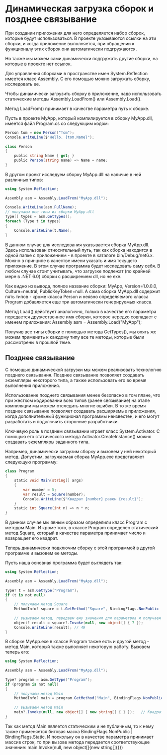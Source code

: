 # Динамическая загрузка сборок и позднее связывание
При создании приложения для него определяется набор сборок, которые будут использоваться. В проекте указываются ссылки на эти сборки, и когда приложение выполняется, при обращении к функционалу этих сборок они автоматически подгружаются.

Но также мы можем сами динамически подгружать другие сборки, на которые в проекте нет ссылок.

Для управления сборками в пространстве имен System.Reflection имеется класс Assembly. С его помощью можно загружать сборку, исследовать ее.

Чтобы динамически загрузить сборку в приложение, надо использовать статические методы Assembly.LoadFrom() или Assembly.Load().

Метод LoadFrom() принимает в качестве параметра путь к сборке.

Пусть в проекте MyApp, который компилируется в сборку MyApp.dll, имеется файл Program.cs со следующим кодом:

```C#
Person tom = new Person("Tom");
Console.WriteLine($"Hello, {tom.Name}");
 
class Person
{
    public string Name { get; }
    public Person(string name) => Name = name;
}
```
В другом проект исследуем сборку MyApp.dll на наличие в ней различных типов:

```C#
using System.Reflection;
 
Assembly asm = Assembly.LoadFrom("MyApp.dll");
 
Console.WriteLine(asm.FullName);
// получаем все типы из сборки MyApp.dll
Type[] types = asm.GetTypes();
foreach (Type t in types)
{
    Console.WriteLine(t.Name);
}
```

В данном случае для исследования указывается сборка MyApp.dll. Здесь использован относительный путь, так как сборка находится в одной папке с приложением - в проекте в каталоге bin/Debug/net6.x. Можно в принципе в качестве имени указать и имя текущего приложение. В этом случае программа будет исследовать саму себя. В любом случае стоит учитывать, что загрузке подлежат (по крайней мере в .NET 6.0) сборки с расширением dll, но не exe.

Как видно из вывода, полное название сборки: MyApp, Version=1.0.0.0, Culture=neutral, PublicKeyToken=null. А сама сборка MyApp.dll содержит пять типов - кроме класса Person и неявно определяемого класса Program добавляется еще три автоматически генерируемых класса.

Метод Load() действует аналогично, только в качестве его параметра передается дружественное имя сборки, которое нередко совпадает с именем приложения: Assembly asm = Assembly.Load("MyApp");

Получив все типы сборки с помощью метода GetTypes(), мы опять же можем применить к каждому типу все те методы, которые были рассмотрены в прошлой теме.

## Позднее связывание
С помощью динамической загрузки мы можем реализовать технологию позднего связывания. Позднее связывание позволяет создавать экземпляры некоторого типа, а также использовать его во время выполнения приложения.

Использование позднего связывания менее безопасно в том плане, что при жестком кодировании всех типов (ранее связывание) на этапе компиляции мы можем отследить многие ошибки. В то же время позднее связывание позволяет создавать расширяемые приложения, когда дополнительный функционал программы неизвестен, и его могут разработать и подключить сторонние разработчики.

Ключевую роль в позднем связывании играет класс System.Activator. С помощью его статического метода Activator.CreateInstance() можно создавать экземпляры заданного типа.

Например, динамически загрузим сборку и вызовем у ней некоторый метод. Допустим, загружаемая сборка MyApp.exe представляет следующую программу:

```C#
class Program
{
    static void Main(string[] args)
    {
        var number = 5;
        var result = Square(number);
        Console.WriteLine($"Квадрат {number} равен {result}");
    }
    static int Square(int n) => n * n;
}
```
В данном случае мы явным образом определили класс Program с методом Main. И кроме того, в классе Program определен статический метод Square, который в качестве параметра принимает число и возвращает его квадрат.

Теперь динамически подключим сборку с этой программой в другой программе и вызовем ее методы.

Пусть наша основная программа будет выглядеть так:

```C#
using System.Reflection;
 
Assembly asm = Assembly.LoadFrom("MyApp.dll");
 
Type? t = asm.GetType("Program");
if (t is not null)
{
    // получаем метод Square
    MethodInfo? square = t.GetMethod("Square", BindingFlags.NonPublic | BindingFlags.Static);
 
    // вызываем метод, передаем ему значения для параметров и получаем результат
    object? result = square?.Invoke(null, new object[] { 7 });
    Console.WriteLine(result); // 49
}
```
В сборке MyApp.exe в классе Program также есть и другой метод - метод Main, который также выполняет некоторую работу. Вызовем теперь его:

```C#
using System.Reflection;
 
Assembly asm = Assembly.LoadFrom("MyApp.dll");
 
Type? program = asm.GetType("Program");
if (program is not null)
{
    // получаем метод Main
    MethodInfo? main = program.GetMethod("Main", BindingFlags.NonPublic | BindingFlags.Static);
 
    // вызываем метод Main
    main?.Invoke(null, new object[] { new string[] { } });   // Квадрат 5 равен 25
}
```
Так как метод Main является статическим и не публичным, то к нему также применяется битовая маска BindingFlags.NonPublic | BindingFlags.Static. И поскольку он в качестве параметра принимает массив строк, то при вызове метода передается соответствующее значение: main.Invoke(null, new object[]{new string[]{}})

